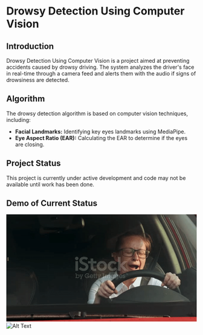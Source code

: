 # Drowsy Detection Using Computer Vision

## Introduction

Drowsy Detection Using Computer Vision is a project aimed at preventing accidents caused by 
drowsy driving. The system analyzes the driver's face in real-time through a camera feed and 
alerts them with the audio if signs of drowsiness are detected.

## Algorithm

The drowsy detection algorithm is based on computer vision techniques, including:

- **Facial Landmarks:** Identifying key eyes landmarks using MediaPipe.
- **Eye Aspect Ratio (EAR):** Calculating the EAR to determine if the eyes are closing.


## Project Status

This project is currently under active development and code may not be available until work has been done.


## Demo of Current Status
![Alt Text](drowsy_gif.gif)
![Alt Text](drowsy_gif2.gif)
